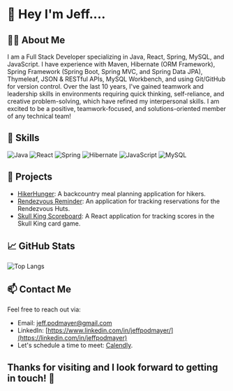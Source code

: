 # 👋 Hey I'm Jeff....

## 👨‍💻 About Me
I am a Full Stack Developer specializing in Java, React, Spring, MySQL, and JavaScript. I have experience with Maven, Hibernate (ORM Framework), Spring Framework (Spring Boot, Spring MVC, and Spring Data JPA), Thymeleaf, JSON & RESTful APIs, MySQL Workbench, and using Git/GitHub for version control. Over the last 10 years, I've gained teamwork and leadership skills in environments requiring quick thinking, self-reliance, and creative problem-solving, which have refined my interpersonal skills. I am excited to be a positive, teamwork-focused, and solutions-oriented member of any technical team!


## 💼 Skills
![Java](https://img.shields.io/badge/Java-ED8B00?style=flat-square&logo=java&logoColor=white)
![React](https://img.shields.io/badge/React-61DAFB?style=flat-square&logo=react&logoColor=black)
![Spring](https://img.shields.io/badge/Spring-6DB33F?style=flat-square&logo=spring&logoColor=white)
![Hibernate](https://img.shields.io/badge/Hibernate-5E5E5E?style=flat-square&logo=hibernate&logoColor=white)
![JavaScript](https://img.shields.io/badge/JavaScript-F7DF1E?style=flat-square&logo=javascript&logoColor=black)
![MySQL](https://img.shields.io/badge/MySQL-4479A1?style=flat-square&logo=mysql&logoColor=white)

## 🚀 Projects
- [HikerHunger](https://hikerhunger-production.up.railway.app/): A backcountry meal planning application for hikers.
- [Rendezvous Reminder](link): An application for tracking reservations for the Rendezvous Huts.
- [Skull King Scoreboard](link): A React application for tracking scores in the Skull King card game.

## 📈 GitHub Stats
![Top Langs](https://github-readme-stats.vercel.app/api/top-langs/?username=jeffpodmayer&layout=compact&theme=blue)

## 📫 Contact Me
Feel free to reach out via:
- Email: [jeff.podmayer@gmail.com](mailto:jeff.podmayer@gmail.com)
- LinkedIn: [https://www.linkedin.com/in/jeffpodmayer/](https://linkedin.com/in/jeffpodmayer)
- Let's schedule a time to meet: [Calendly](https://calendly.com/jeff-podmayer/let-s-connect).

## Thanks for visiting and I look forward to getting in touch! 🌟
